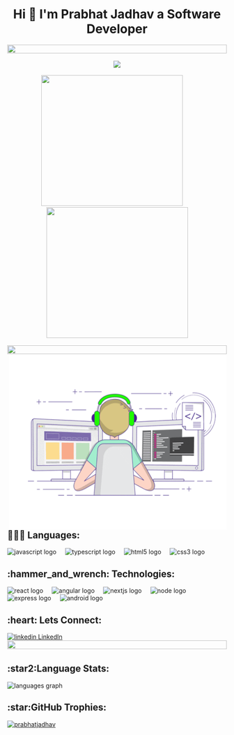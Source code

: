 <!-- Greetings Section Start -->
<h1 align="center">Hi 👋 I'm Prabhat Jadhav a Software Developer</h1>

<!--📏LINE-->
<img src="https://i.imgur.com/dBaSKWF.gif" height="20" width="100%">

<p align="center">
<img src="https://readme-typing-svg.herokuapp.com?font=Orbitron&size=40&color=%2379A500&height=67&duration=3000&center=true&lines=%F0%9F%85%B6%F0%9F%86%81%F0%9F%85%B4%F0%9F%85%B4%F0%9F%86%83%F0%9F%85%B8%F0%9F%85%BD%F0%9F%85%B6%F0%9F%86%82👋">

<!-- GIFs -->
<p align="center">
  <img src="https://tenor.com/view/messi-award-lionel-messi-waving-win-gif-5321471.gif" height="300" width="325">
   <img width="20" />
  <img src="https://tenor.com/view/neymar-joueur-brazilen-psg-paris-footballer-gif-12853707.gif" height="300" width="325">
</p>

<!-- Greetings Section End -->

<!--📏LINE-->
<img src="https://i.imgur.com/dBaSKWF.gif" height="20" width="100%">

<!-- Programming Details Section Start -->

<!-- Guy on computer GIF -->

<img align="right" height="400" width="500" src="https://raw.githubusercontent.com/mikonoid/mikonoid/main/images/gifs/coder3.gif" />
  
<!-- Languages Section -->
<div align="left">

<h2 align="left">👨🏻‍💻 Languages:</h2>
  
  <img title="JavaScript" src="https://cdn.jsdelivr.net/gh/devicons/devicon/icons/javascript/javascript-original.svg" height="30" alt="javascript logo"  />
  <img width="12" />
  <img  title="TypeScript" src="https://cdn.jsdelivr.net/gh/devicons/devicon/icons/typescript/typescript-original.svg" height="30" alt="typescript logo"  />
  <img width="12" />
  <img title="HTML" src="https://cdn.jsdelivr.net/gh/devicons/devicon/icons/html5/html5-original.svg" height="30" alt="html5 logo"  />
  <img width="12" />
  <img title="CSS" src="https://cdn.jsdelivr.net/gh/devicons/devicon/icons/css3/css3-original.svg" height="30" alt="css3 logo"  />

 
<h2 align="left">:hammer_and_wrench: Technologies:</h2>
  <img title="React" src="https://cdn.jsdelivr.net/gh/devicons/devicon/icons/react/react-original.svg" height="30" alt="react logo"  />
  <img width="12" />
  <img title="Angular" src="https://cdn.jsdelivr.net/gh/devicons/devicon@latest/icons/angularjs/angularjs-original.svg" height="30" alt="angular logo"  />
  <img width="12" />
  <img title="NextJS" src="https://cdn.jsdelivr.net/gh/devicons/devicon@latest/icons/nextjs/nextjs-original.svg" height="30" alt="nextjs logo"  />
  <img width="12" />
  <img title="NodeJS" src="https://cdn.jsdelivr.net/gh/devicons/devicon@latest/icons/nodejs/nodejs-original-wordmark.svg" height="30" alt="node logo"  />
  <img width="12" />
  <img title="ExpressJS" src="https://cdn.jsdelivr.net/gh/devicons/devicon@latest/icons/express/express-original-wordmark.svg" height="30" alt="express logo"  />
  <img width="12" />
  <img title="Android" src="https://cdn.jsdelivr.net/gh/devicons/devicon@latest/icons/android/android-plain-wordmark.svg" height="30" alt="android logo"  />
  <img width="12" />
  

<h2 align="left">:heart: Lets Connect:</h2>
<a href="https://www.linkedin.com/in/prabhat-jadhav/" rel="nofollow noreferrer">
    <img src="https://i.sstatic.net/gVE0j.png" alt="linkedin"> 
  LinkedIn
</a>

</div>

<!-- Programming Details Section End -->

<!--📏LINE-->
<img src="https://i.imgur.com/dBaSKWF.gif" height="20" width="100%">


<h2 align="left">:star2:Language Stats:</h2>
<div align="left">
  
  <img  src="https://github-readme-stats.vercel.app/api/top-langs?username=PrabhatJadhav&locale=en&hide_title=false&layout=compact&card_width=320&langs_count=5&theme=dracula&hide_border=false" height="150" alt="languages graph"  />
</div>


<h2 align="left">:star:GitHub Trophies:</h2>

<p align="left"> <a href="https://github.com/ryo-ma/github-profile-trophy"><img src="https://github-profile-trophy.vercel.app/?username=prabhatjadhav" alt="prabhatjadhav" /></a> </p>








              
